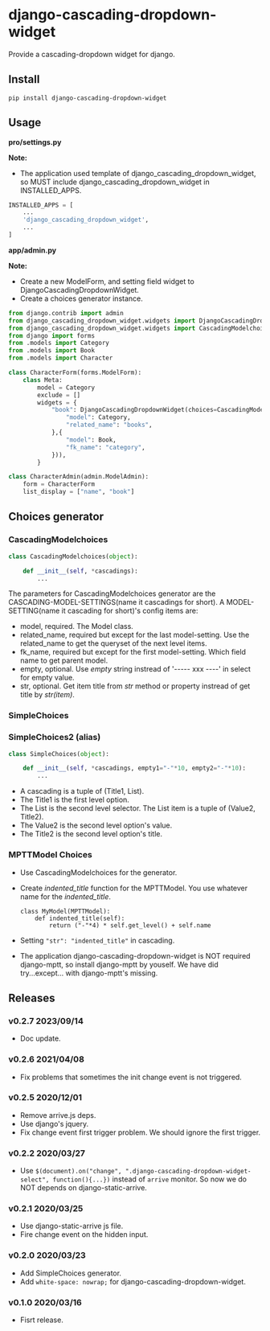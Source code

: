 # django-cascading-dropdown-widget

Provide a cascading-dropdown widget for django.

## Install

```shell
pip install django-cascading-dropdown-widget
```

## Usage

**pro/settings.py**

**Note:**

- The application used template of django_cascading_dropdown_widget, so MUST include django_cascading_dropdown_widget in INSTALLED_APPS.

```python
INSTALLED_APPS = [
    ...
    'django_cascading_dropdown_widget',
    ...
]
```

**app/admin.py**

**Note:**

- Create a new ModelForm, and setting field widget to DjangoCascadingDropdownWidget.
- Create a choices generator instance.

```python
from django.contrib import admin
from django_cascading_dropdown_widget.widgets import DjangoCascadingDropdownWidget
from django_cascading_dropdown_widget.widgets import CascadingModelchoices
from django import forms
from .models import Category
from .models import Book
from .models import Character

class CharacterForm(forms.ModelForm):
    class Meta:
        model = Category
        exclude = []
        widgets = {
            "book": DjangoCascadingDropdownWidget(choices=CascadingModelchoices({
                "model": Category,
                "related_name": "books",
            },{
                "model": Book,
                "fk_name": "category",
            })),
        }

class CharacterAdmin(admin.ModelAdmin):
    form = CharacterForm
    list_display = ["name", "book"]
```

## Choices generator

### CascadingModelchoices

```python
class CascadingModelchoices(object):

    def __init__(self, *cascadings):
        ...
```
The parameters for CascadingModelchoices generator are the CASCADING-MODEL-SETTINGS(name it cascadings for short). A MODEL-SETTING(name it cascading for short)'s config items are:

- model, required. The Model class.
- related_name, required but except for the last model-setting. Use the related_name to get the queryset of the next level items.
- fk_name, required but except for the first model-setting. Which field name to get parent model.
- empty, optional. Use *empty* string instread of '----- xxx ----' in select for empty value.
- str, optional. Get item title from *str* method or property instread of get title by *str(item)*.

### SimpleChoices
### SimpleChoices2 (alias)

```python
class SimpleChoices(object):

    def __init__(self, *cascadings, empty1="-"*10, empty2="-"*10):
        ...
```

- A cascading is a tuple of (Title1, List).
- The Title1 is the first level option.
- The List is the second level selector. The List item is a tuple of (Value2, Title2).
- The Value2 is the second level option's value.
- The Title2 is the second level option's title.

### MPTTModel Choices

- Use CascadingModelchoices for the generator.
- Create *indented_title* function for the MPTTModel. You use whatever name for the *indented_title*.

    ```
    class MyModel(MPTTModel):
        def indented_title(self):
            return ("-"*4) * self.get_level() + self.name
    ```

- Setting ```"str": "indented_title"``` in cascading.
- The application django-cascading-dropdown-widget is NOT required django-mptt, so install django-mptt by youself. We have did try...except... with django-mptt's missing.

## Releases

### v0.2.7 2023/09/14

- Doc update.

### v0.2.6 2021/04/08

- Fix problems that sometimes the init change event is not triggered.

### v0.2.5 2020/12/01

- Remove arrive.js deps.
- Use django's jquery.
- Fix change event first trigger problem. We should ignore the first trigger.

### v0.2.2 2020/03/27

- Use `$(document).on("change", ".django-cascading-dropdown-widget-select", function(){...})` instead of `arrive` monitor. So now we do NOT depends on django-static-arrive.

### v0.2.1 2020/03/25

- Use django-static-arrive js file.
- Fire change event on the hidden input.

### v0.2.0 2020/03/23

- Add SimpleChoices generator.
- Add `white-space: nowrap;` for django-cascading-dropdown-widget.

### v0.1.0 2020/03/16

- Fisrt release.